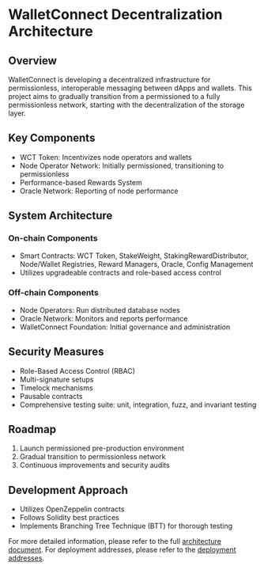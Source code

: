 # WalletConnect Decentralization Architecture

## Overview

WalletConnect is developing a decentralized infrastructure for permissionless, interoperable messaging between dApps and
wallets. This project aims to gradually transition from a permissioned to a fully permissionless network, starting with
the decentralization of the storage layer.

## Key Components

- WCT Token: Incentivizes node operators and wallets
- Node Operator Network: Initially permissioned, transitioning to permissionless
- Performance-based Rewards System
- Oracle Network: Reporting of node performance

## System Architecture

### On-chain Components

- Smart Contracts: WCT Token, StakeWeight, StakingRewardDistributor, Node/Wallet Registries, Reward Managers, Oracle,
  Config Management
- Utilizes upgradeable contracts and role-based access control

### Off-chain Components

- Node Operators: Run distributed database nodes
- Oracle Network: Monitors and reports performance
- WalletConnect Foundation: Initial governance and administration

## Security Measures

- Role-Based Access Control (RBAC)
- Multi-signature setups
- Timelock mechanisms
- Pausable contracts
- Comprehensive testing suite: unit, integration, fuzz, and invariant testing

## Roadmap

1. Launch permissioned pre-production environment
2. Gradual transition to permissionless network
3. Continuous improvements and security audits

## Development Approach

- Utilizes OpenZeppelin contracts
- Follows Solidity best practices
- Implements Branching Tree Technique (BTT) for thorough testing

For more detailed information, please refer to the full [architecture document](./docs/system-architecture.md). For
deployment addresses, please refer to the [deployment addresses](./DEPLOYMENT_ADDRESSES.md).
